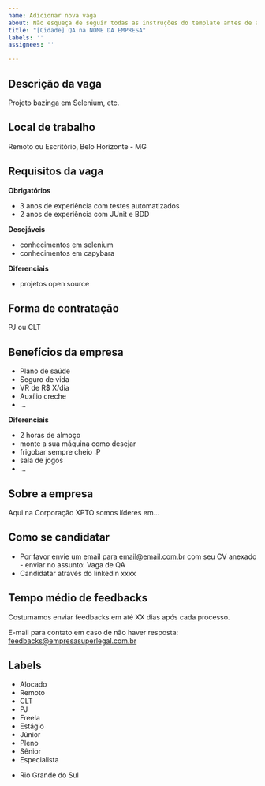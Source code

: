 ```yaml
---
name: Adicionar nova vaga
about: Não esqueça de seguir todas as instruções do template antes de abrir a vaga.
title: "[Cidade] QA na NOME DA EMPRESA"
labels: ''
assignees: ''

---
```


<!-- IMPORTANTE:
1. Só poste vaga de QA.
2. Utilize o template abaixo como guia, sem apagar as seções e apenas alterando as informações de dentro delas.
3. Não faça distinção de gênero. -->

## Descrição da vaga

Projeto bazinga em Selenium, etc.

## Local de trabalho

Remoto ou Escritório, Belo Horizonte - MG

## Requisitos da vaga

**Obrigatórios**
- 3 anos de experiência com testes automatizados
- 2 anos de experiência com JUnit e BDD

**Desejáveis**
- conhecimentos em selenium
- conhecimentos em capybara

**Diferenciais**
- projetos open source

## Forma de contratação

PJ ou CLT

## Benefícios da empresa

- Plano de saúde
- Seguro de vida
- VR de R$ X/dia
- Auxílio creche
- ...

**Diferenciais**

- 2 horas de almoço
- monte a sua máquina como desejar
- frigobar sempre cheio :P
- sala de jogos
- ...

## Sobre a empresa

Aqui na Corporação XPTO somos líderes em...

## Como se candidatar

- Por favor envie um email para email@email.com.br com seu CV anexado - enviar no assunto: Vaga de QA
- Candidatar através do linkedin xxxx

## Tempo médio de feedbacks

Costumamos enviar feedbacks em até XX dias após cada processo.

E-mail para contato em caso de não haver resposta: feedbacks@empresasuperlegal.com.br

## Labels
<!-- Apague os labels abaixo que não corresponderem à vaga --->
- Alocado
- Remoto
- CLT
- PJ
- Freela
- Estágio
- Júnior
- Pleno
- Sênior
- Especialista
<!--- Informar abaixo o nome do estado por extenso --->
- Rio Grande do Sul